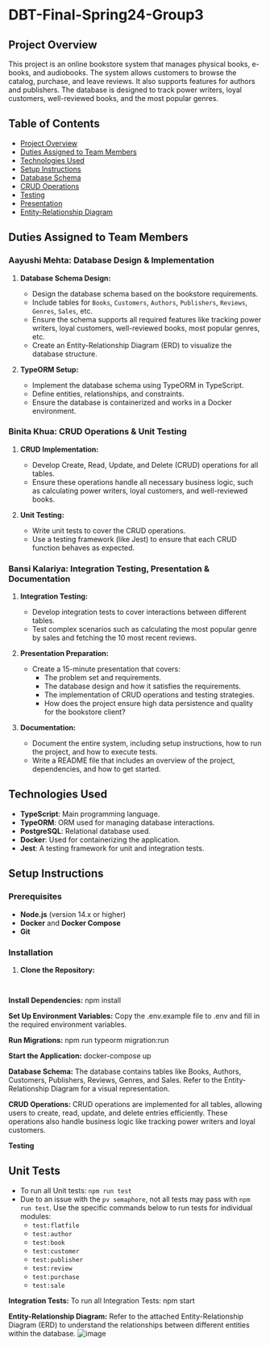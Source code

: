 # **DBT-Final-Spring24-Group3**

## **Project Overview**
This project is an online bookstore system that manages physical books, e-books, and audiobooks. The system allows customers to browse the catalog, purchase, and leave reviews. It also supports features for authors and publishers. The database is designed to track power writers, loyal customers, well-reviewed books, and the most popular genres.

## **Table of Contents**
- [Project Overview](#project-overview)
- [Duties Assigned to Team Members](#duties-assigned-to-team-members)
- [Technologies Used](#technologies-used)
- [Setup Instructions](#setup-instructions)
- [Database Schema](#database-schema)
- [CRUD Operations](#crud-operations)
- [Testing](#testing)
- [Presentation](#presentation)
- [Entity-Relationship Diagram](#entity-relationship-diagram)

## **Duties Assigned to Team Members**

### **Aayushi Mehta: Database Design & Implementation**
1. **Database Schema Design:**
   - Design the database schema based on the bookstore requirements.
   - Include tables for `Books`, `Customers`, `Authors`, `Publishers`, `Reviews`, `Genres`, `Sales`, etc.
   - Ensure the schema supports all required features like tracking power writers, loyal customers, well-reviewed books, most popular genres, etc.
   - Create an Entity-Relationship Diagram (ERD) to visualize the database structure.
  
2. **TypeORM Setup:**
   - Implement the database schema using TypeORM in TypeScript.
   - Define entities, relationships, and constraints.
   - Ensure the database is containerized and works in a Docker environment.



### **Binita Khua: CRUD Operations & Unit Testing**
1. **CRUD Implementation:**
   - Develop Create, Read, Update, and Delete (CRUD) operations for all tables.
   - Ensure these operations handle all necessary business logic, such as calculating power writers, loyal customers, and well-reviewed books.

2. **Unit Testing:**
   - Write unit tests to cover the CRUD operations.
   - Use a testing framework (like Jest) to ensure that each CRUD function behaves as expected.

### **Bansi Kalariya: Integration Testing, Presentation & Documentation**
1. **Integration Testing:**
   - Develop integration tests to cover interactions between different tables.
   - Test complex scenarios such as calculating the most popular genre by sales and fetching the 10 most recent reviews.

2. **Presentation Preparation:**
   - Create a 15-minute presentation that covers:
     - The problem set and requirements.
     - The database design and how it satisfies the requirements.
     - The implementation of CRUD operations and testing strategies.
     - How does the project ensure high data persistence and quality for the bookstore client?

3. **Documentation:**
   - Document the entire system, including setup instructions, how to run the project, and how to execute tests.
   - Write a README file that includes an overview of the project, dependencies, and how to get started.

## **Technologies Used**
- **TypeScript**: Main programming language.
- **TypeORM**: ORM used for managing database interactions.
- **PostgreSQL**: Relational database used.
- **Docker**: Used for containerizing the application.
- **Jest**: A testing framework for unit and integration tests.

## **Setup Instructions**
### **Prerequisites**
- **Node.js** (version 14.x or higher)
- **Docker** and **Docker Compose**
- **Git**

### **Installation**
1. **Clone the Repository:**
   ```bash
 
 **Install Dependencies:**
npm install
 
**Set Up Environment Variables:**
Copy the .env.example file to .env and fill in the required environment variables.

**Run Migrations:**
npm run typeorm migration:run

**Start the Application:**
docker-compose up

**Database Schema:**
The database contains tables like Books, Authors, Customers, Publishers, Reviews, Genres, and Sales. Refer to the Entity-Relationship Diagram for a visual representation.

**CRUD Operations:**
CRUD operations are implemented for all tables, allowing users to create, read, update, and delete entries efficiently. These operations also handle business logic like tracking power writers and loyal customers.

**Testing**
## **Unit Tests**
- To run all Unit tests: `npm run test`
- Due to an issue with the `pv semaphore`, not all tests may pass with `npm run test`. Use the specific commands below to run tests for individual modules:
  - `test:flatfile`
  - `test:author`
  - `test:book`
  - `test:customer`
  - `test:publisher`
  - `test:review`
  - `test:purchase`
  - `test:sale`


**Integration Tests:**
To run all Integration Tests: npm start

**Entity-Relationship Diagram:**
Refer to the attached Entity-Relationship Diagram (ERD) to understand the relationships between different entities within the database.
![image](https://github.com/user-attachments/assets/f9deb291-b4d0-496a-9826-244dea302908)

